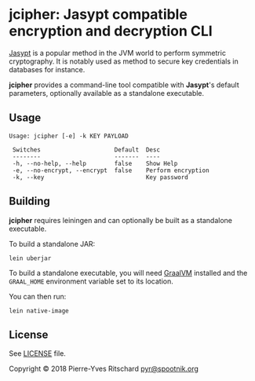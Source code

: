 jcipher: Jasypt compatible encryption and decryption CLI
========================================================

[Jasypt](http://www.jasypt.org/) is a popular method in the
JVM world to perform symmetric cryptography. It is notably
used as method to secure key credentials in databases for
instance.

**jcipher** provides a command-line tool compatible with **Jasypt**'s
default parameters, optionally available as a standalone executable.

## Usage

```
Usage: jcipher [-e] -k KEY PAYLOAD

 Switches                     Default  Desc
 --------                     -------  ----
 -h, --no-help, --help        false    Show Help
 -e, --no-encrypt, --encrypt  false    Perform encryption
 -k, --key                             Key password
```

## Building

**jcipher** requires leiningen and can optionally be built as
a standalone executable.

To build a standalone JAR:

    lein uberjar
	
To build a standalone executable, you will need
[GraalVM](https://www.graalvm.org/) installed and the `GRAAL_HOME`
environment variable set to its location.

You can then run:

    lein native-image

## License

See [LICENSE](LICENSE) file.

Copyright © 2018 Pierre-Yves Ritschard <pyr@spootnik.org>

